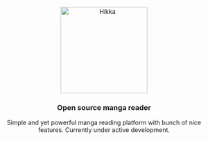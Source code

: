 <p align="center">
  <a href="https://hikka.me">
    <img src="https://i.imgur.com/jbFhSUk.png" width="200px" alt="Hikka" />
  </a>
</p>
<h3 align="center">Open source manga reader</h3>
<p align="center">Simple and yet powerful manga reading platform with bunch of nice features. Currently under active development.</p>
